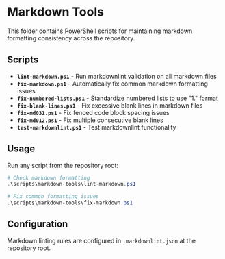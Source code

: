 # Markdown Tools

This folder contains PowerShell scripts for maintaining markdown formatting consistency across the repository.

## Scripts

- **`lint-markdown.ps1`** - Run markdownlint validation on all markdown files
- **`fix-markdown.ps1`** - Automatically fix common markdown formatting issues
- **`fix-numbered-lists.ps1`** - Standardize numbered lists to use "1." format
- **`fix-blank-lines.ps1`** - Fix excessive blank lines in markdown files
- **`fix-md031.ps1`** - Fix fenced code block spacing issues
- **`fix-md012.ps1`** - Fix multiple consecutive blank lines
- **`test-markdownlint.ps1`** - Test markdownlint functionality

## Usage

Run any script from the repository root:

```powershell
# Check markdown formatting
.\scripts\markdown-tools\lint-markdown.ps1

# Fix common formatting issues
.\scripts\markdown-tools\fix-markdown.ps1
```

## Configuration

Markdown linting rules are configured in `.markdownlint.json` at the repository root.
